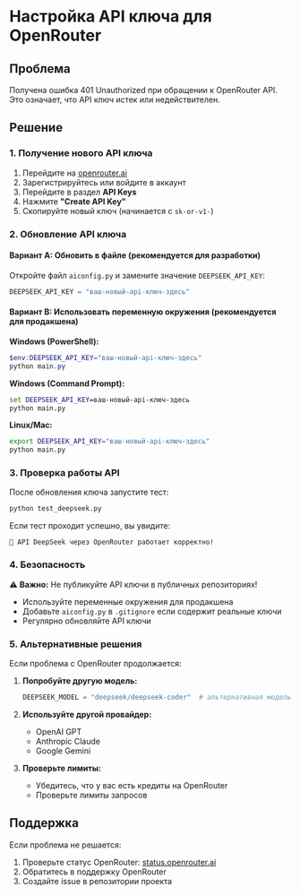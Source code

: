 # Настройка API ключа для OpenRouter

## Проблема
Получена ошибка 401 Unauthorized при обращении к OpenRouter API. Это означает, что API ключ истек или недействителен.

## Решение

### 1. Получение нового API ключа

1. Перейдите на [openrouter.ai](https://openrouter.ai)
2. Зарегистрируйтесь или войдите в аккаунт
3. Перейдите в раздел **API Keys**
4. Нажмите **"Create API Key"**
5. Скопируйте новый ключ (начинается с `sk-or-v1-`)

### 2. Обновление API ключа

#### Вариант A: Обновить в файле (рекомендуется для разработки)
Откройте файл `aiconfig.py` и замените значение `DEEPSEEK_API_KEY`:

```python
DEEPSEEK_API_KEY = "ваш-новый-api-ключ-здесь"
```

#### Вариант B: Использовать переменную окружения (рекомендуется для продакшена)

**Windows (PowerShell):**
```powershell
$env:DEEPSEEK_API_KEY="ваш-новый-api-ключ-здесь"
python main.py
```

**Windows (Command Prompt):**
```cmd
set DEEPSEEK_API_KEY=ваш-новый-api-ключ-здесь
python main.py
```

**Linux/Mac:**
```bash
export DEEPSEEK_API_KEY="ваш-новый-api-ключ-здесь"
python main.py
```

### 3. Проверка работы API

После обновления ключа запустите тест:

```bash
python test_deepseek.py
```

Если тест проходит успешно, вы увидите:
```
🎉 API DeepSeek через OpenRouter работает корректно!
```

### 4. Безопасность

⚠️ **Важно:** Не публикуйте API ключи в публичных репозиториях!

- Используйте переменные окружения для продакшена
- Добавьте `aiconfig.py` в `.gitignore` если содержит реальные ключи
- Регулярно обновляйте API ключи

### 5. Альтернативные решения

Если проблема с OpenRouter продолжается:

1. **Попробуйте другую модель:**
   ```python
   DEEPSEEK_MODEL = "deepseek/deepseek-coder"  # альтернативная модель
   ```

2. **Используйте другой провайдер:**
   - OpenAI GPT
   - Anthropic Claude
   - Google Gemini

3. **Проверьте лимиты:**
   - Убедитесь, что у вас есть кредиты на OpenRouter
   - Проверьте лимиты запросов

## Поддержка

Если проблема не решается:
1. Проверьте статус OpenRouter: [status.openrouter.ai](https://status.openrouter.ai)
2. Обратитесь в поддержку OpenRouter
3. Создайте issue в репозитории проекта 